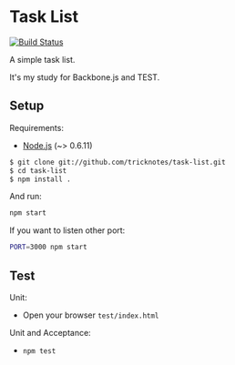 # Task List

[![Build Status](https://secure.travis-ci.org/tricknotes/task-list.png)](http://travis-ci.org/tricknotes/task-list)

A simple task list.

It's my study for Backbone.js and TEST.

## Setup

Requirements:

* [Node.js](http://nodejs.org/) (~> 0.6.11)

``` sh
$ git clone git://github.com/tricknotes/task-list.git
$ cd task-list
$ npm install .
```

And run:

``` sh
npm start
```

If you want to listen other port:

``` sh
PORT=3000 npm start
```

## Test

Unit:

* Open your browser `test/index.html`

Unit and Acceptance:

* `npm test`
